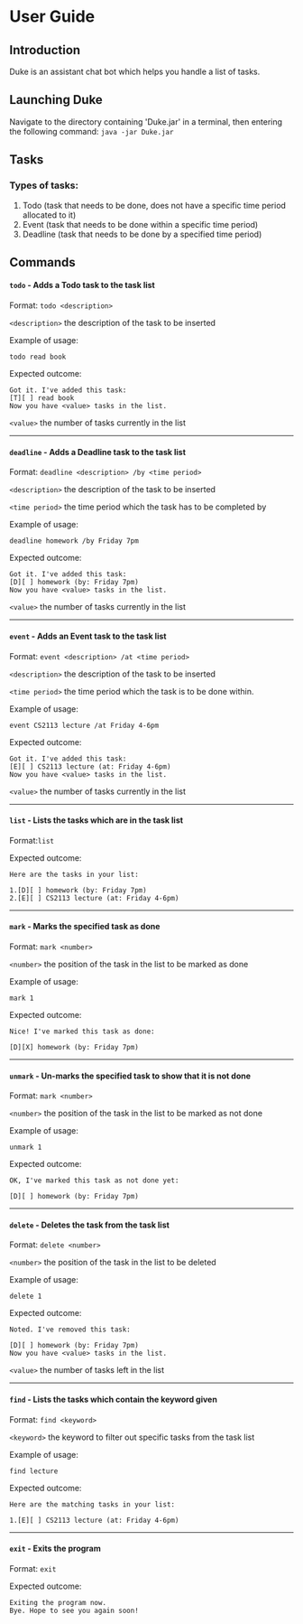 # User Guide

## Introduction
Duke is an assistant chat bot which helps you handle a list of tasks.

## Launching Duke
Navigate to the directory containing 'Duke.jar' in a terminal, then entering the following command:
`java -jar Duke.jar`

## Tasks 

### Types of tasks:
1. Todo (task that needs to be done, does not have a specific time period allocated to it)
2. Event (task that needs to be done within a specific time period)
3. Deadline (task that needs to be done by a specified time period)


## Commands

#### `todo` - Adds a Todo task to the task list
Format:
`todo <description>`

`<description>` the description of the task to be inserted

Example of usage: 

`todo read book`

Expected outcome:


```
Got it. I've added this task:
[T][ ] read book
Now you have <value> tasks in the list.
```
`<value>` the number of tasks currently in the list
___
#### `deadline` - Adds a Deadline task to the task list
Format:
`deadline <description> /by <time period>`

`<description>` the description of the task to be inserted

`<time period>` the time period which the task has to be completed by 

Example of usage:

`deadline homework /by Friday 7pm`

Expected outcome:
```
Got it. I've added this task:
[D][ ] homework (by: Friday 7pm)
Now you have <value> tasks in the list.
```
`<value>` the number of tasks currently in the list

___
#### `event` - Adds an Event task to the task list

Format: `event <description> /at <time period>`

`<description>` the description of the task to be inserted

`<time period>` the time period which the task is to be done within.

Example of usage:

`event CS2113 lecture /at Friday 4-6pm`

Expected outcome:
```
Got it. I've added this task:
[E][ ] CS2113 lecture (at: Friday 4-6pm)
Now you have <value> tasks in the list.
```

`<value>` the number of tasks currently in the list

___
#### `list` - Lists the tasks which are in the task list

Format:`list`

Expected outcome:
```
Here are the tasks in your list:

1.[D][ ] homework (by: Friday 7pm)
2.[E][ ] CS2113 lecture (at: Friday 4-6pm)
```
___
#### `mark` - Marks the specified task as done

Format: `mark <number>`

`<number>` the position of the task in the list to be marked as done

Example of usage:

`mark 1`

Expected outcome:
```
Nice! I've marked this task as done:

[D][X] homework (by: Friday 7pm)
```
___
#### `unmark` - Un-marks the specified task to show that it is not done

Format: `mark <number>`

`<number>` the position of the task in the list to be marked as not done

Example of usage:

`unmark 1`

Expected outcome:
```
OK, I've marked this task as not done yet:

[D][ ] homework (by: Friday 7pm)
```
___
#### `delete` - Deletes the task from the task list

Format: `delete <number>`

`<number>` the position of the task in the list to be deleted

Example of usage:

`delete 1`

Expected outcome:
```
Noted. I've removed this task:

[D][ ] homework (by: Friday 7pm)
Now you have <value> tasks in the list.
```

`<value>` the number of tasks left in the list
___
#### `find` - Lists the tasks which contain the keyword given

Format: `find <keyword>`

`<keyword>` the keyword to filter out specific tasks from the task list

Example of usage:

`find lecture`

Expected outcome:
```
Here are the matching tasks in your list:

1.[E][ ] CS2113 lecture (at: Friday 4-6pm)
```
___
#### `exit` - Exits the program
Format: `exit`

Expected outcome:
```
Exiting the program now.
Bye. Hope to see you again soon!
```